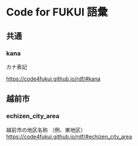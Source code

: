 # Code for FUKUI 語彙

## 共通

### kana

カナ表記

https://code4fukui.github.io/rdf/#kana

## 越前市

### echizen_city_area

越前市の地区名称
（例、東地区）
https://code4fukui.github.io/rdf/#echizen_city_area

